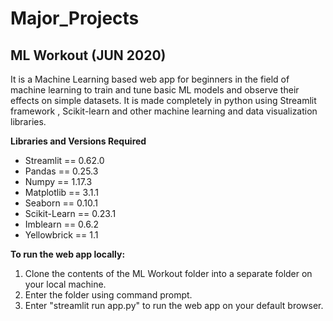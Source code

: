 # Major_Projects

## ML Workout  (JUN 2020)
It is a Machine Learning based web app for beginners in the field of machine learning to train and tune basic ML models and observe their effects on simple datasets. It is made completely in python using Streamlit framework , Scikit-learn and other machine learning and data visualization libraries.

**Libraries and Versions Required**

* Streamlit == 0.62.0
* Pandas == 0.25.3
* Numpy == 1.17.3
* Matplotlib == 3.1.1
* Seaborn == 0.10.1
* Scikit-Learn == 0.23.1
* Imblearn == 0.6.2
* Yellowbrick == 1.1

**To run the web app locally:**

1. Clone the contents of the ML Workout folder into a separate folder on your local machine.
2. Enter the folder using command prompt.
3. Enter "streamlit run app.py" to run the web app on your default browser.
